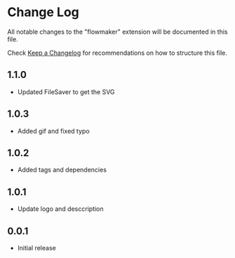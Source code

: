 # Change Log
All notable changes to the "flowmaker" extension will be documented in this file.

Check [Keep a Changelog](http://keepachangelog.com/) for recommendations on how to structure this file.

## 1.1.0
- Updated FileSaver to get the SVG

## 1.0.3
- Added gif and fixed typo

## 1.0.2
- Added tags and dependencies

## 1.0.1
- Update logo and desccription

## 0.0.1
- Initial release